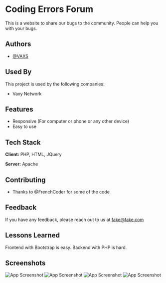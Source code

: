 
# Coding Errors Forum

This is a website to share our bugs to the community. People can help you with your bugs.


## Authors

- [@VAXS](https://www.github.com/vaxs02)


## Used By

This project is used by the following companies:

- Vaxy Network


## Features

- Responsive (For computer or phone or any other device)
- Easy to use
## Tech Stack

**Client:** PHP, HTML, JQuery

**Server:** Apache


## Contributing

- Thanks to @FrenchCoder for some of the code


## Feedback

If you have any feedback, please reach out to us at fake@fake.com
## Lessons Learned

Frontend with Bootstrap is easy. Backend with PHP is hard.


## Screenshots

![App Screenshot](https://zupimages.net/up/23/21/as58.png)
![App Screenshot](https://zupimages.net/up/23/21/ukh1.png)
![App Screenshot](https://zupimages.net/up/23/21/6p2p.png)
![App Screenshot](https://zupimages.net/up/23/21/tavc.png)
